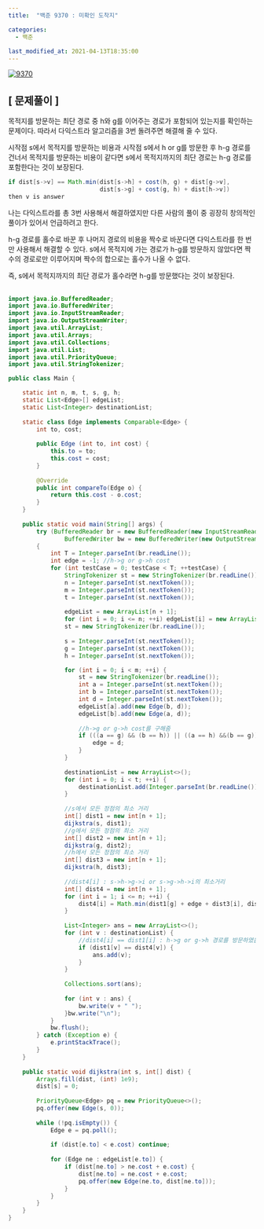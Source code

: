 ```yaml
---
title:  "백준 9370 : 미확인 도착지"

categories:
  - 백준
  
last_modified_at: 2021-04-13T18:35:00
---
```


[![9370](https://user-images.githubusercontent.com/53072057/114500910-f3264900-9c63-11eb-82a7-bc2f8984d40c.JPG)](https://www.acmicpc.net/problem/9370)  

<h2>[ 문제풀이 ]</h2>  
목적지를 방문하는 최단 경로 중 h와 g를 이어주는 경로가 포함되어 있는지를 확인하는 문제이다. 따라서 다익스트라 알고리즘을 3번 돌려주면 해결해 줄 수 있다.  

시작점 s에서 목적지를 방문하는 비용과 시작점 s에서 h or g를 방문한 후 h-g 경로를 건너서 목적지를 방문하는 비용이 같다면 s에서 목적지까지의 최단 경로는 h-g 경로를 포함한다는 것이 보장된다.  

```java
if dist[s->v] == Math.min(dist[s->h] + cost(h, g) + dist[g->v],
                          dist[s->g] + cost(g, h) + dist[h->v])
then v is answer
```

나는 다익스트라를 총 3번 사용해서 해결하였지만 다른 사람의 풀이 중 굉장히 창의적인 풀이가 있어서 언급하려고 한다.  

h-g 경로를 홀수로 바꾼 후 나머지 경로의 비용을 짝수로 바꾼다면 다익스트라를 한 번만 사용해서 해결할 수 있다. s에서 목적지에 가는 경로가 h-g를 방문하지 않았다면 짝수의 경로로만 이루어지며 짝수의 합으로는 홀수가 나올 수 없다.  

즉, s에서 목적지까지의 최단 경로가 홀수라면 h-g를 방문했다는 것이 보장된다.  
​
```java
import java.io.BufferedReader;
import java.io.BufferedWriter;
import java.io.InputStreamReader;
import java.io.OutputStreamWriter;
import java.util.ArrayList;
import java.util.Arrays;
import java.util.Collections;
import java.util.List;
import java.util.PriorityQueue;
import java.util.StringTokenizer;

public class Main {

	static int n, m, t, s, g, h;
	static List<Edge>[] edgeList;
	static List<Integer> destinationList;
	
	static class Edge implements Comparable<Edge> {
		int to, cost;
		
		public Edge (int to, int cost) {
			this.to = to;
			this.cost = cost;
		}
		
		@Override
		public int compareTo(Edge o) {
			return this.cost - o.cost;
		}
	}
	
	public static void main(String[] args) {
		try (BufferedReader br = new BufferedReader(new InputStreamReader(System.in));
				BufferedWriter bw = new BufferedWriter(new OutputStreamWriter(System.out));) 
		{
			int T = Integer.parseInt(br.readLine());
			int edge = -1; //h->g or g->h cost
			for (int testCase = 0; testCase < T; ++testCase) {
				StringTokenizer st = new StringTokenizer(br.readLine());
				n = Integer.parseInt(st.nextToken());
				m = Integer.parseInt(st.nextToken());
				t = Integer.parseInt(st.nextToken());
				
				edgeList = new ArrayList[n + 1];
				for (int i = 0; i <= n; ++i) edgeList[i] = new ArrayList<>();
				st = new StringTokenizer(br.readLine());
				
				s = Integer.parseInt(st.nextToken());
				g = Integer.parseInt(st.nextToken());
				h = Integer.parseInt(st.nextToken());

				for (int i = 0; i < m; ++i) {
					st = new StringTokenizer(br.readLine());
					int a = Integer.parseInt(st.nextToken());
					int b = Integer.parseInt(st.nextToken());
					int d = Integer.parseInt(st.nextToken());
					edgeList[a].add(new Edge(b, d));
					edgeList[b].add(new Edge(a, d));
					
					//h->g or g->h cost를 구해줌
					if (((a == g) && (b == h)) || ((a == h) &&(b == g))) {
						edge = d;
					}
				}
				
				destinationList = new ArrayList<>();
				for (int i = 0; i < t; ++i) {
					destinationList.add(Integer.parseInt(br.readLine()));
				}
				
				//s에서 모든 정점의 최소 거리
				int[] dist1 = new int[n + 1];
				dijkstra(s, dist1);
				//g에서 모든 정점의 최소 거리
				int[] dist2 = new int[n + 1];
				dijkstra(g, dist2);
				//h에서 모든 정점의 최소 거리
				int[] dist3 = new int[n + 1];
				dijkstra(h, dist3);
				
				//dist4[i] : s->h->g->i or s->g->h->i의 최소거리
				int[] dist4 = new int[n + 1];
				for (int i = 1; i <= n; ++i) {
					dist4[i] = Math.min(dist1[g] + edge + dist3[i], dist1[h] + edge + dist2[i]);
				}
				
				List<Integer> ans = new ArrayList<>();
				for (int v : destinationList) {
					//dist4[i] == dist1[i] : h->g or g->h 경로를 방문하였음
					if (dist1[v] == dist4[v]) {
						ans.add(v);
					}
				}
				
				Collections.sort(ans);
				
				for (int v : ans) {
					bw.write(v + " ");
				}bw.write("\n");
			}
			bw.flush();
		} catch (Exception e) {
			e.printStackTrace();
		}
	}
	
	public static void dijkstra(int s, int[] dist) {
		Arrays.fill(dist, (int) 1e9);
		dist[s] = 0;
		
		PriorityQueue<Edge> pq = new PriorityQueue<>();
		pq.offer(new Edge(s, 0));
		
		while (!pq.isEmpty()) {
			Edge e = pq.poll();
			
			if (dist[e.to] < e.cost) continue;
			
			for (Edge ne : edgeList[e.to]) {
				if (dist[ne.to] > ne.cost + e.cost) {
					dist[ne.to] = ne.cost + e.cost;
					pq.offer(new Edge(ne.to, dist[ne.to]));
				}
			}
		}
	}
}
```
